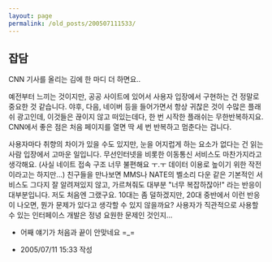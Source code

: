 ```yaml
---
layout: page
permalink: /old_posts/200507111533/
---
```


## 잡담

CNN 기사를 올리는 김에 한 마디 더 하면요..

예전부터 느끼는 것이지만, 공공 사이트에 있어서 사용자 입장에서 구현하는 건 정말로 중요한 것 같습니다.
야후, 다음, 네이버 등을 들어가면서 항상 귀찮은 것이 수많은 플래쉬 광고인데, 이것들은 끊이지 않고 떠있는데다, 한 번 시작한 플래쉬는 무한반복하지요.
CNN에서 좋은 점은 처음 페이지를 열면 딱 세 번 반복하고 멈춘다는 겁니다.

사용자마다 취향의 차이가 있을 수도 있지만, 눈을 어지럽게 하는 요소가 없다는 건 읽는 사람 입장에서 고마운 일입니다.
무선인터넷을 비롯한 이동통신 서비스도 마찬가지라고 생각해요.
(사실 네이트 접속 구조 너무 불편해요 ㅜ.ㅜ 데이터 이용로 높이기 위한 작전이라고는 하지만...)
친구들을 만나보면 MMS나 NATE의 벨소리 다운 같은 기본적인 서비스도 그다지 잘 알려져있지 않고, 가르쳐줘도 대부분 "너무 복잡하잖아!" 라는 반응이 대부분입니다. 저도 처음엔 그랬구요.
10대는 좀 덜하겠지만, 20대 중반에서 이런 반응이 나오면, 뭔가 문제가 있다고 생각할 수 있지 않을까요?
사용자가 직관적으로 사용할 수 있는 인터페이스 개발은 정녕 요원한 문제인 것인지...


* 어째 얘기가 처음과 끝이 안맞네요 =_=




- 2005/07/11 15:33 작성